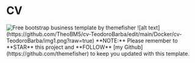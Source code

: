 # CV

<img src="https://cloud.githubusercontent.com/assets/10640964/5987921/7650444a-a970-11e4-91e4-6f53baebca99.jpg" alt="Free bootstrap business template by themefisher">
![alt text](https://github.com/TheoBM5/cv-TeodoroBarba/edit/main/Docker/cv-TeodoroBarba/img1.png?raw=true)
**NOTE:** Please remember to **STAR** this project and **FOLLOW** [my Github](https://github.com/themefisher) to keep you updated with this template.

